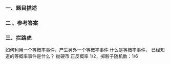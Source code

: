 ### 一、题目描述



### 二 、参考答案


### 三、拦路虎

如何利用一个等概率事件，产生另外一个等概率事件
什么是等概率事件，
已经知道的等概率事件是什么？
抛硬币 正反概率 1/2，掷骰子随机数：1/6











